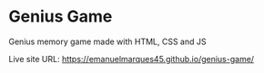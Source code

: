 # Genius Game
Genius memory game made with HTML, CSS and JS

Live site URL: https://emanuelmarques45.github.io/genius-game/
